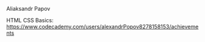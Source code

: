 Aliaksandr Papov

HTML CSS Basics: https://www.codecademy.com/users/alexandrPopov8278158153/achievements
